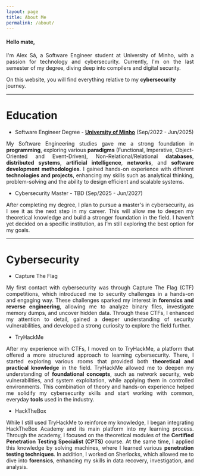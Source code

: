 ```yaml
---
layout: page
title: About Me
permalink: /about/
---
```


<h4><b>Hello mate,</b></h4> 
<p style="text-align:justify">I'm Alex Sá, a Software Engineer student at University of Minho, with a passion for technology and cybersecurity. 
Currently, I'm on the last semester of my degree, diving deep into compilers and digital security.</p>

On this website, you will find everything relative to my <b>cybersecurity</b> journey.

<hr/>

<h1><b>Education</b></h1>
<ul>
    <li>Software Engineer Degree - <b><a href="https://www.uminho.pt/PT/ensino/oferta-educativa/Cursos-Conferentes-a-Grau/_layouts/15/UMinho.PortalUM.UI/Pages/CatalogoCursoDetail.aspx?itemId=5055&catId=15">University of Minho</a></b> (Sep/2022 - Jun/2025)</li>
</ul>
<p style="text-align:justify">My Software Engineering studies gave me a strong foundation in <b>programming</b>, exploring various <b>paradigms</b> (Functional, Imperative, Object-Oriented and Event-Driven), Non-Relational/Relational <b>databases</b>, <b>distributed systems</b>, <b>artificial intelligence</b>, <b>networks</b>, and <b>software development methodologies</b>. I gained hands-on experience with different <b>technologies and projects</b>, enhancing my skills such as analytical thinking, problem-solving and the ability 
to design efficient and scalable systems.</p>

<ul>
    <li>Cybersecurity Master - TBD (Sep/2025 - Jun/2027)</li>
</ul>
<p style="text-align:justify">After completing my degree, I plan to pursue a master's in cybersecurity, as I see it as the next step in my career. This will allow me to deepen my theoretical knowledge and build a stronger foundation in the field. I haven’t yet decided on a specific institution, as I’m still exploring the best option for my goals.</p>

<hr/>

<h1><b>Cybersecurity</b></h1>

<ul>
    <li>Capture The Flag</li>
</ul>
<p style="text-align:justify">My first contact with cybersecurity was through Capture The Flag (CTF) competitions, which introduced me to security challenges in a hands-on and engaging way. These challenges sparked my interest in <b>forensics and reverse engineering</b>, allowing me to analyze binary files, investigate memory dumps, and uncover hidden data. Through these CTFs, I enhanced my attention to detail, gained a deeper understanding of security vulnerabilities, and developed a strong curiosity to explore the field further.</p>

<ul>
    <li>TryHackMe</li>
</ul>
<p style="text-align:justify">After my experience with CTFs, I moved on to TryHackMe, a platform that offered a more structured approach to learning cybersecurity. There, I started exploring various rooms that provided both <b>theoretical and practical knowledge</b> in the field. TryHackMe allowed me to deepen my understanding of <b>foundational concepts</b>, such as network security, web vulnerabilities, and system exploitation, while applying them in controlled environments. This combination of theory and hands-on experience helped me solidify my cybersecurity skills and start working with common, everyday <b>tools</b> used in the industry.</p>

<ul>
    <li>HackTheBox</li>
</ul>
<p style="text-align:justify">While I still used TryHackMe to reinforce my knowledge, I began integrating HackTheBox Academy and its main platform into my learning process. Through the academy, I focused on the theoretical modules of the <b>Certified Penetration Testing Specialist (CPTS)</b> course. At the same time, I applied this knowledge by solving machines, where I learned various <b>penetration testing techniques</b>. In addition, I worked on Sherlocks, which allowed me to dive into <b>forensics</b>, enhancing my skills in data recovery, investigation, and analysis.</p>